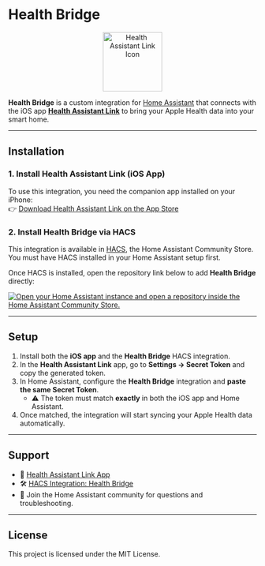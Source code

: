 # Health Bridge

<p align="center">
  <img src="https://is1-ssl.mzstatic.com/image/thumb/Purple221/v4/8c/0a/b3/8c0ab330-3e85-27b2-8532-e1f912c29fb6/AppIcon-0-0-1x_U007ephone-0-1-85-220.png/460x0w.webp" alt="Health Assistant Link Icon" width="120"/>
</p>

**Health Bridge** is a custom integration for [Home Assistant](https://www.home-assistant.io/) that connects with the iOS app **[Health Assistant Link](https://apps.apple.com/us/app/health-assistant-link/id6745420767)** to bring your Apple Health data into your smart home.

---

## Installation

### 1. Install Health Assistant Link (iOS App)
To use this integration, you need the companion app installed on your iPhone:  
👉 [Download Health Assistant Link on the App Store](https://apps.apple.com/us/app/health-assistant-link/id6745420767)

### 2. Install Health Bridge via HACS
This integration is available in [HACS](https://hacs.xyz/), the Home Assistant Community Store.  
You must have HACS installed in your Home Assistant setup first.

Once HACS is installed, open the repository link below to add **Health Bridge** directly:

[![Open your Home Assistant instance and open a repository inside the Home Assistant Community Store.](https://my.home-assistant.io/badges/hacs_repository.svg)](https://my.home-assistant.io/redirect/hacs_repository/?category=integration&repository=health_bridge&owner=gregt1993)

---

## Setup

1. Install both the **iOS app** and the **Health Bridge** HACS integration.  
2. In the **Health Assistant Link** app, go to **Settings → Secret Token** and copy the generated token.  
3. In Home Assistant, configure the **Health Bridge** integration and **paste the same Secret Token**.  
   - ⚠️ The token must match **exactly** in both the iOS app and Home Assistant.  
4. Once matched, the integration will start syncing your Apple Health data automatically.

---

## Support

- 📱 [Health Assistant Link App](https://apps.apple.com/us/app/health-assistant-link/id6745420767)  
- 🛠 [HACS Integration: Health Bridge](https://my.home-assistant.io/redirect/hacs_repository/?category=integration&repository=health_bridge&owner=gregt1993)  
- 💬 Join the Home Assistant community for questions and troubleshooting.

---

## License
This project is licensed under the MIT License.
